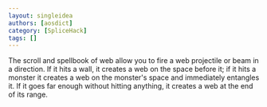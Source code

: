 ```yaml
---
layout: singleidea
authors: [aosdict]
category: [SpliceHack]
tags: []
---
```

The scroll and spellbook of web allow you to fire a web projectile or beam in a direction. If it hits a wall, it creates a web on the space before it; if it hits a monster it creates a web on the monster's space and immediately entangles it. If it goes far enough without hitting anything, it creates a web at the end of its range.
